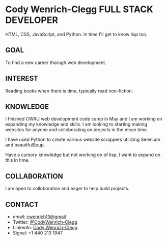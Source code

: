 # Cody Wenrich-Clegg FULL STACK DEVELOPER 

HTML, CSS, JavaScript, and Python.
In time I'll get to know lisp too.

## GOAL 

To find a new career thorugh web development. 

## INTEREST 

Reading books when there is time, typically read non-fiction. 

## KNOWLEDGE 


I finished CWRU web development code camp in May and I am working on expanding my knowledge and skills. I am looking to starting making websites for anyone and colloborating on projects in the mean time.

I have used Python to create various website scrappers utilizing Selenium and beauitfulSoup. 

Have a cursory knowledge but not working on of lisp, I want to expand on this in time. 

## COLLABORATION 

I am open to colloboration and eager to help build projects. 


## CONTACT 
- email: <cwenrich13@gmail>
- Twitter: [@CodyWenrich-Clegg](https://twitter.com/CodyWenrichCleg) 
- LinkedIn: [Cody Wenrich-Clegg](https://www.linkedin.com/in/cody-wenrich-clegg-864733254/) 
- Signal: +1 440 213 1947 
